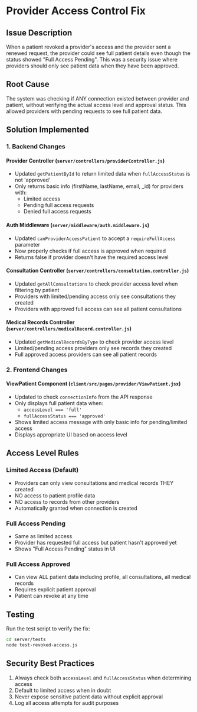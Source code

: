 # Provider Access Control Fix

## Issue Description
When a patient revoked a provider's access and the provider sent a renewed request, the provider could see full patient details even though the status showed "Full Access Pending". This was a security issue where providers should only see patient data when they have been approved.

## Root Cause
The system was checking if ANY connection existed between provider and patient, without verifying the actual access level and approval status. This allowed providers with pending requests to see full patient data.

## Solution Implemented

### 1. Backend Changes

#### Provider Controller (`server/controllers/providerController.js`)
- Updated `getPatientById` to return limited data when `fullAccessStatus` is not 'approved'
- Only returns basic info (firstName, lastName, email, _id) for providers with:
  - Limited access
  - Pending full access requests
  - Denied full access requests

#### Auth Middleware (`server/middleware/auth.middleware.js`)
- Updated `canProviderAccessPatient` to accept a `requireFullAccess` parameter
- Now properly checks if full access is approved when required
- Returns false if provider doesn't have the required access level

#### Consultation Controller (`server/controllers/consultation.controller.js`)
- Updated `getAllConsultations` to check provider access level when filtering by patient
- Providers with limited/pending access only see consultations they created
- Providers with approved full access can see all patient consultations

#### Medical Records Controller (`server/controllers/medicalRecord.controller.js`)
- Updated `getMedicalRecordsByType` to check provider access level
- Limited/pending access providers only see records they created
- Full approved access providers can see all patient records

### 2. Frontend Changes

#### ViewPatient Component (`client/src/pages/provider/ViewPatient.jsx`)
- Updated to check `connectionInfo` from the API response
- Only displays full patient data when:
  - `accessLevel === 'full'`
  - `fullAccessStatus === 'approved'`
- Shows limited access message with only basic info for pending/limited access
- Displays appropriate UI based on access level

## Access Level Rules

### Limited Access (Default)
- Providers can only view consultations and medical records THEY created
- NO access to patient profile data
- NO access to records from other providers
- Automatically granted when connection is created

### Full Access Pending
- Same as limited access
- Provider has requested full access but patient hasn't approved yet
- Shows "Full Access Pending" status in UI

### Full Access Approved
- Can view ALL patient data including profile, all consultations, all medical records
- Requires explicit patient approval
- Patient can revoke at any time

## Testing

Run the test script to verify the fix:
```bash
cd server/tests
node test-revoked-access.js
```

## Security Best Practices
1. Always check both `accessLevel` and `fullAccessStatus` when determining access
2. Default to limited access when in doubt
3. Never expose sensitive patient data without explicit approval
4. Log all access attempts for audit purposes 